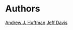 # Authors

[Andrew J. Huffman](https://github.com/ahuffman)
[Jeff Davis](https://github.com/JefeDavis)
